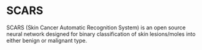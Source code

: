 # SCARS

SCARS (Skin Cancer Automatic Recognition System) is an open source neural network designed for binary classification of skin lesions/moles into either benign or malignant type.
